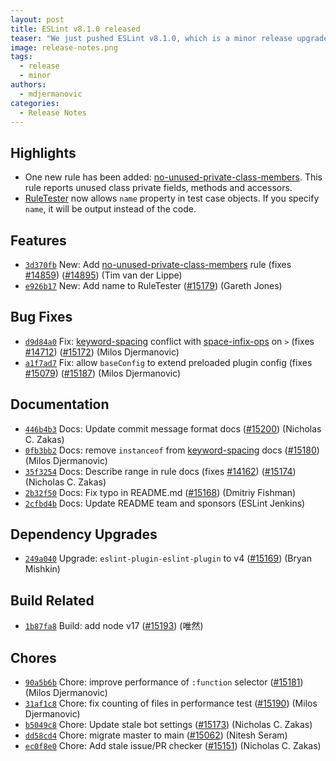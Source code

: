 ```yaml
---
layout: post
title: ESLint v8.1.0 released
teaser: "We just pushed ESLint v8.1.0, which is a minor release upgrade of ESLint. This release adds some new features and fixes several bugs found in the previous release."
image: release-notes.png
tags:
  - release
  - minor
authors:
  - mdjermanovic
categories:
  - Release Notes
---
```


## Highlights

* One new rule has been added: [no-unused-private-class-members](/docs/rules/no-unused-private-class-members). This rule reports unused class private fields, methods and accessors.
* [RuleTester](/docs/developer-guide/nodejs-api#ruletester) now allows `name` property in test case objects. If you specify `name`, it will be output instead of the code.






## Features


* [`3d370fb`](https://github.com/eslint/eslint/commit/3d370fb3596ccd3463c29f1a7a1e3f321dd8083a) New: Add [no-unused-private-class-members](/docs/rules/no-unused-private-class-members) rule (fixes [#14859](https://github.com/eslint/eslint/issues/14859)) ([#14895](https://github.com/eslint/eslint/issues/14895)) (Tim van der Lippe)
* [`e926b17`](https://github.com/eslint/eslint/commit/e926b1735c77bf55abc1150b060a535a6c4e2778) New: Add name to RuleTester ([#15179](https://github.com/eslint/eslint/issues/15179)) (Gareth Jones)






## Bug Fixes


* [`d9d84a0`](https://github.com/eslint/eslint/commit/d9d84a060362efbaac727f18e3a790098bf0bc4b) Fix: [keyword-spacing](/docs/rules/keyword-spacing) conflict with [space-infix-ops](/docs/rules/space-infix-ops) on `>` (fixes [#14712](https://github.com/eslint/eslint/issues/14712)) ([#15172](https://github.com/eslint/eslint/issues/15172)) (Milos Djermanovic)
* [`a1f7ad7`](https://github.com/eslint/eslint/commit/a1f7ad77e2da00ac7d6daade547fe6bef4ef6003) Fix: allow `baseConfig` to extend preloaded plugin config (fixes [#15079](https://github.com/eslint/eslint/issues/15079)) ([#15187](https://github.com/eslint/eslint/issues/15187)) (Milos Djermanovic)




## Documentation


* [`446b4b3`](https://github.com/eslint/eslint/commit/446b4b3583f90dba7e0ac347b57db013aecc101d) Docs: Update commit message format docs ([#15200](https://github.com/eslint/eslint/issues/15200)) (Nicholas C. Zakas)
* [`0fb3bb2`](https://github.com/eslint/eslint/commit/0fb3bb2af3301c92ccd46ece739644a17df89bab) Docs: remove `instanceof` from [keyword-spacing](/docs/rules/keyword-spacing) docs ([#15180](https://github.com/eslint/eslint/issues/15180)) (Milos Djermanovic)
* [`35f3254`](https://github.com/eslint/eslint/commit/35f3254d5f8027f75a6cb35b58bea10037003be8) Docs: Describe range in rule docs (fixes [#14162](https://github.com/eslint/eslint/issues/14162)) ([#15174](https://github.com/eslint/eslint/issues/15174)) (Nicholas C. Zakas)
* [`2b32f50`](https://github.com/eslint/eslint/commit/2b32f50460d6858367b25df20b7a717528891e0d) Docs: Fix typo in README.md ([#15168](https://github.com/eslint/eslint/issues/15168)) (Dmitriy Fishman)
* [`2cfbd4b`](https://github.com/eslint/eslint/commit/2cfbd4bfd90b31cd728d6595bd1e36667715c84d) Docs: Update README team and sponsors (ESLint Jenkins)




## Dependency Upgrades


* [`249a040`](https://github.com/eslint/eslint/commit/249a04070f88d2c895af3b78d60d2eff2730730e) Upgrade: `eslint-plugin-eslint-plugin` to v4 ([#15169](https://github.com/eslint/eslint/issues/15169)) (Bryan Mishkin)




## Build Related


* [`1b87fa8`](https://github.com/eslint/eslint/commit/1b87fa835892d9da3b945db763196715d8088090) Build: add node v17 ([#15193](https://github.com/eslint/eslint/issues/15193)) (唯然)




## Chores


* [`90a5b6b`](https://github.com/eslint/eslint/commit/90a5b6b4aeff7343783f85418c683f2c9901ab07) Chore: improve performance of `:function` selector ([#15181](https://github.com/eslint/eslint/issues/15181)) (Milos Djermanovic)
* [`31af1c8`](https://github.com/eslint/eslint/commit/31af1c8770c7dac9e9686a0549af329abe5a795b) Chore: fix counting of files in performance test ([#15190](https://github.com/eslint/eslint/issues/15190)) (Milos Djermanovic)
* [`b5049c8`](https://github.com/eslint/eslint/commit/b5049c89a00f1a0da59ecaee74b9b024ef3c3621) Chore: Update stale bot settings ([#15173](https://github.com/eslint/eslint/issues/15173)) (Nicholas C. Zakas)
* [`dd58cd4`](https://github.com/eslint/eslint/commit/dd58cd4afa6ced9016c091fc99a702c97a3e44f0) Chore: migrate master to main ([#15062](https://github.com/eslint/eslint/issues/15062)) (Nitesh Seram)
* [`ec0f8e0`](https://github.com/eslint/eslint/commit/ec0f8e0bb7d7ce502ca68fcd13ac323eb6307455) Chore: Add stale issue/PR checker ([#15151](https://github.com/eslint/eslint/issues/15151)) (Nicholas C. Zakas)


